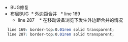 * BUG修复
 * 布局BUG
  * 外边距合并
    * line 169 
    * line 287
    * 在移动设备浏览下发生外边距合并的情况
```CSS
  line 169: border-top:0.01rem solid transparent;
  line 287: border-top:0.01rem solid transparent;
```
